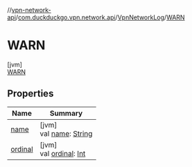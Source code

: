 //[vpn-network-api](../../../../index.md)/[com.duckduckgo.vpn.network.api](../../index.md)/[VpnNetworkLog](../index.md)/[WARN](index.md)

# WARN

[jvm]\
[WARN](index.md)

## Properties

| Name | Summary |
|---|---|
| [name](../-v-e-r-b-o-s-e/index.md#-372974862%2FProperties%2F-547567681) | [jvm]<br>val [name](../-v-e-r-b-o-s-e/index.md#-372974862%2FProperties%2F-547567681): [String](https://kotlinlang.org/api/latest/jvm/stdlib/kotlin/-string/index.html) |
| [ordinal](../-v-e-r-b-o-s-e/index.md#-739389684%2FProperties%2F-547567681) | [jvm]<br>val [ordinal](../-v-e-r-b-o-s-e/index.md#-739389684%2FProperties%2F-547567681): [Int](https://kotlinlang.org/api/latest/jvm/stdlib/kotlin/-int/index.html) |
